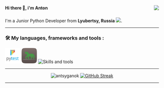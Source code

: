 
#### Hi there 👋, i'm Anton  <img align="right" src="https://komarev.com/ghpvc/?username=antsyganok"/>
### 
I'm a Junior Python Developer from  <b>Lyubertsy, Russia</b> <img src="https://cdn-icons-png.flaticon.com/512/197/197408.png" width="13"/>.

---
### :hammer_and_wrench: My languages, frameworks and tools :
<div align="left">
    <img src="https://github.com/devicons/devicon/blob/master/icons/pytest/pytest-original-wordmark.svg" width="50" height="50" alt="pytest" />
    <img src="https://github.com/whitmo/gunicorn/blob/master/icon.svg?ysclid=m5gwz5b08n980216143" width="50" height="50" alt="gunicorn" />
    <img src="https://skillicons.dev/icons?i=py,django,html,bootstrap,postgres,sqlite,mysql,nginx,git,github,gitlab,githubactions,docker,vscode,pycharm,linux,apple,bash,postman" width="50" height="50" alt="Skills and tools"/>
<!-- gunicorn json Redoc API DRF-->
<!-- :man_technologist: -->
</div>

---
<div align="center">
    <img src="https://github-readme-stats.vercel.app/api?username=antsyganok&show_icons=true&theme=gotham" alt="antsyganok" />
    <a href="https://git.io/streak-stats"><img src="https://streak-stats.demolab.com?user=antsyganok&theme=whatsapp-dark&hide_border=true&date_format=j%20M%5B%20Y%5D" alt="GitHub Streak" /></a>
</div>

---

<!--
**antsyganok/antsyganok** is a ✨ _special_ ✨ repository because its `README.md` (this file) appears on your GitHub profile.

Here are some ideas to get you started:

- 🔭 I’m currently working on ...
- 🌱 I’m currently learning ...
- 👯 I’m looking to collaborate on ...
- 🤔 I’m looking for help with ...
- 💬 Ask me about ...
- 📫 How to reach me: ...
- 😄 Pronouns: ...
- ⚡ Fun fact: ...
-->

